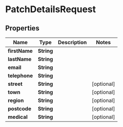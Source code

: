 

# PatchDetailsRequest


## Properties

| Name | Type | Description | Notes |
|------------ | ------------- | ------------- | -------------|
|**firstName** | **String** |  |  |
|**lastName** | **String** |  |  |
|**email** | **String** |  |  |
|**telephone** | **String** |  |  |
|**street** | **String** |  |  [optional] |
|**town** | **String** |  |  [optional] |
|**region** | **String** |  |  [optional] |
|**postcode** | **String** |  |  [optional] |
|**medical** | **String** |  |  [optional] |



